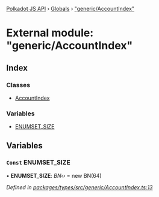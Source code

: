 [Polkadot JS API](../README.md) › [Globals](../globals.md) › ["generic/AccountIndex"](_generic_accountindex_.md)

# External module: "generic/AccountIndex"

## Index

### Classes

* [AccountIndex](../classes/_generic_accountindex_.accountindex.md)

### Variables

* [ENUMSET_SIZE](_generic_accountindex_.md#const-enumset_size)

## Variables

### `Const` ENUMSET_SIZE

• **ENUMSET_SIZE**: *BN‹›* = new BN(64)

*Defined in [packages/types/src/generic/AccountIndex.ts:13](https://github.com/polkadot-js/api/blob/71b33e2e4/packages/types/src/generic/AccountIndex.ts#L13)*

